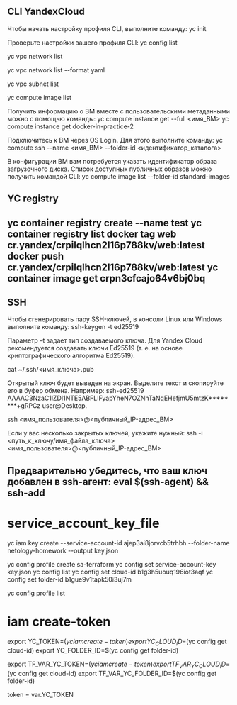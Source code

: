 ## CLI YandexCloud

Чтобы начать настройку профиля CLI, выполните команду:
yc init

Проверьте настройки вашего профиля CLI:
yc config list

yc vpc network list

yc vpc network list --format yaml

yc vpc subnet list

yc compute image list

Получить информацию о ВМ вместе с пользовательскими метаданными можно с помощью команды:
yc compute instance get --full <имя_ВМ>
yc compute instance get docker-in-practice-2

Подключитесь к ВМ через OS Login. Для этого выполните команду:
yc compute ssh --name <имя_ВМ> --folder-id <идентификатор_каталога>


В конфигурации ВМ вам потребуется указать идентификатор образа загрузочного диска. Список доступных публичных образов можно получить командой CLI:
yc compute image list --folder-id standard-images


## YC registry

yc container registry create --name test
yc container registry list
docker tag web cr.yandex/crpilqlhcn2l16p788kv/web:latest
docker push cr.yandex/crpilqlhcn2l16p788kv/web:latest
yc container image get crpn3cfcajo64v6bj0bq
----------------------------------------------------------


## SSH

Чтобы сгенерировать пару SSH-ключей, в консоли Linux или Windows выполните команду:
ssh-keygen -t ed25519

Параметр –t задает тип создаваемого ключа. Для Yandex Cloud рекомендуется создавать ключи Ed25519 (т. е. на основе криптографического алгоритма Ed25519).

cat ~/.ssh/<имя_ключа>.pub

Открытый ключ будет выведен на экран. Выделите текст и скопируйте его в буфер обмена. Например: ssh-ed25519 AAAAC3NzaC1lZDI1NTE5ABFLIFyapYheN7OZNhTaNqEHefjmU5mtzK********+gRPCz user@Desktop.

ssh <имя_пользователя>@<публичный_IP-адрес_ВМ>

Если у вас несколько закрытых ключей, укажите нужный:
ssh -i <путь_к_ключу/имя_файла_ключа> <имя_пользователя>@<публичный_IP-адрес_ВМ>


Предварительно убедитесь, что ваш ключ добавлен в ssh-агент: eval $(ssh-agent) && ssh-add
----------------------------------------------------------

# service_account_key_file

yc iam key create   --service-account-id ajep3ai8jorvcb5trhbh   --folder-name netology-homework   --output key.json

yc config profile create sa-terraform
yc config set service-account-key key.json
yc config list
yc config set cloud-id b1g3h5uouq196iot3aqf
yc config set folder-id b1gue9v1tapk50i3uj7m

yc config profile list

# iam create-token

export YC_TOKEN=$(yc iam create-token)
export YC_CLOUD_ID=$(yc config get cloud-id)
export YC_FOLDER_ID=$(yc config get folder-id)

export TF_VAR_YC_TOKEN=$(yc iam create-token)
export TF_VAR_YC_CLOUD_ID=$(yc config get cloud-id)
export TF_VAR_YC_FOLDER_ID=$(yc config get folder-id)

token = var.YC_TOKEN